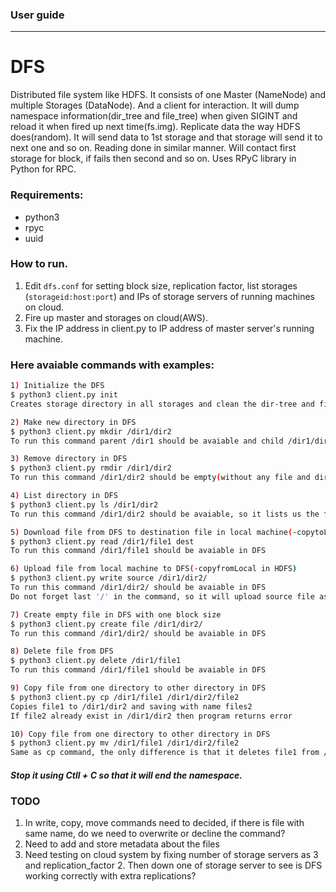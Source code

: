 ### User guide

---

# DFS
Distributed file system like HDFS. It consists of one Master (NameNode) and multiple Storages (DataNode). And a client for interaction. It will dump namespace information(dir_tree and file_tree) when given SIGINT and reload it when fired up next time(fs.img). Replicate data the way HDFS does(random). It will send data to 1st storage and that storage will send it to next one and so on. Reading done in similar manner. Will contact first storage for block, if fails then second and so on.  Uses RPyC library in Python for RPC. 

### Requirements:
  - python3
  - rpyc
  - uuid
  
### How to run.
  1. Edit `dfs.conf` for setting block size, replication factor, list storages (`storageid:host:port`) and IPs of storage servers of running machines on cloud.
  2. Fire up master and storages on cloud(AWS).
  3. Fix the IP address in client.py to IP address of master server's running machine.
### Here avaiable commands with examples:
```sh
1) Initialize the DFS
$ python3 client.py init
Creates storage directory in all storages and clean the dir-tree and files in storage

2) Make new directory in DFS
$ python3 client.py mkdir /dir1/dir2
To run this command parent /dir1 should be avaiable and child /dir1/dir2 should not avaible

3) Remove directory in DFS
$ python3 client.py rmdir /dir1/dir2
To run this command /dir1/dir2 should be empty(without any file and dirs)

4) List directory in DFS
$ python3 client.py ls /dir1/dir2
To run this command /dir1/dir2 should be avaiable, so it lists us the files and dirs avaiable in /dir1/dir2

5) Download file from DFS to destination file in local machine(-copytoLocal in HDFS)
$ python3 client.py read /dir1/file1 dest
To run this command /dir1/file1 should be avaiable in DFS

6) Upload file from local machine to DFS(-copyfromLocal in HDFS)
$ python3 client.py write source /dir1/dir2/
To run this command /dir1/dir2/ should be avaiable in DFS 
Do not forget last '/' in the command, so it will upload source file as form /dir1/dir2/source in DFS

7) Create empty file in DFS with one block size
$ python3 client.py create file /dir1/dir2/
To run this command /dir1/dir2/ should be avaiable in DFS 

8) Delete file from DFS
$ python3 client.py delete /dir1/file1
To run this command /dir1/file1 should be avaiable in DFS

9) Copy file from one directory to other directory in DFS
$ python3 client.py cp /dir1/file1 /dir1/dir2/file2
Copies file1 to /dir1/dir2 and saving with name files2
If file2 already exist in /dir1/dir2 then program returns error

10) Copy file from one directory to other directory in DFS
$ python3 client.py mv /dir1/file1 /dir1/dir2/file2
Same as cp command, the only difference is that it deletes file1 from /dir1 after copying to /dir1/dir2


```
##### Stop it using Ctll + C so that it will end the namespace.

### TODO
1) In write, copy, move commands need to decided, if there is file with same name, do we need to overwrite or decline the command?
2) Need to add and store metadata about the files
3) Need testing on cloud system by fixing number of storage servers as 3 and replication_factor 2. Then down one of storage server to see is DFS working correctly with extra replications? 
